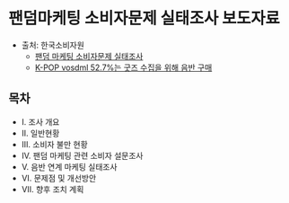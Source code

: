 # 팬덤마케팅 소비자문제 실태조사 보도자료

-   출처: 한국소비자원
    -   [팬덤 마케팅 소비자문제 실태조사](https://www.kca.go.kr/smartconsumer/sub.do?menukey=7301&mode=view&no=1003476914)
    -   [K-POP vosdml 52.7%는 굿즈 수집을 위해 음반 구매](https://www.kca.go.kr/home/sub.do?menukey=4002&mode=view&no=1003470434)

## 목차

-   Ⅰ. 조사 개요
-   Ⅱ. 일반현황
-   Ⅲ. 소비자 불만 현황
-   Ⅳ. 팬덤 마케팅 관련 소비자 설문조사
-   Ⅴ. 음반 연계 마케팅 실태조사
-   Ⅵ. 문제점 및 개선방안
-   Ⅶ. 향후 조치 계획
